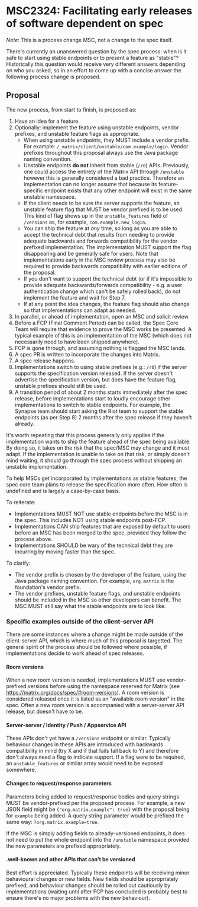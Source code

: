 # MSC2324: Facilitating early releases of software dependent on spec

*Note*: This is a process change MSC, not a change to the spec itself.

There's currently an unanswered question by the spec process: when is it
safe to start using stable endpoints or to present a feature as "stable"?
Historically this question would receive very different answers depending
on who you asked, so in an effort to come up with a concise answer the
following process change is proposed.

## Proposal

The new process, from start to finish, is proposed as:

1. Have an idea for a feature.
2. Optionally: implement the feature using unstable endpoints, vendor prefixes,
   and unstable feature flags as appropriate.
   * When using unstable endpoints, they MUST include a vendor prefix. For
     example: `/_matrix/client/unstable/com.example/login`. Vendor prefixes
     throughout this proposal always use the Java package naming convention.
   * Unstable endpoints **do not** inherit from stable (`/r0`) APIs. Previously,
     one could access the entirety of the Matrix API through `/unstable` however
     this is generally considered a bad practice. Therefore an implementation
     can no longer assume that because its feature-specific endpoint exists that
     any other endpoint will exist in the same unstable namespace.
   * If the client needs to be sure the server supports the feature, an unstable
     feature flag that MUST be vendor prefixed is to be used. This kind of flag
     shows up in the `unstable_features` field of `/versions` as, for example,
     `com.example.new_login`.
   * You can ship the feature at *any* time, so long as you are able to accept
     the technical debt that results from needing to provide adequate backwards
     and forwards compatibility for the vendor prefixed implementation. The
     implementation MUST support the flag disappearing and be generally safe for
     users. Note that implementations early in the MSC review process may also be
     required to provide backwards compatibility with earlier editions of the
     proposal.
   * If you don't want to support the technical debt (or if it's impossible to
     provide adequate backwards/forwards compatibility - e.g. a user authentication
     change which can't be safely rolled back), do not implement the feature and
     wait for Step 7.
   * If at any point the idea changes, the feature flag should also change so
     that implementations can adapt as needed.
3. In parallel, or ahead of implementation, open an MSC and solicit review.
4. Before a FCP (Final Comment Period) can be called, the Spec Core Team will
   require that evidence to prove the MSC works be presented. A typical example
   of this is an implementation of the MSC (which does not necessarily need to have been shipped anywhere).
5. FCP is gone through, and assuming nothing is flagged the MSC lands.
6. A spec PR is written to incorporate the changes into Matrix.
7. A spec release happens.
8. Implementations switch to using stable prefixes (e.g.: `/r0`) if the server
   supports the specification version released. If the server doesn't advertise
   the specification version, but does have the feature flag, unstable prefixes
   should still be used.
9. A transition period of about 2 months starts immediately after the spec release, before
   implementations start to loudly encourage other implementations to switch to stable
   endpoints. For example, the Synapse team should start asking the Riot team to
   support the stable endpoints (as per Step 8) 2 months after the spec release if they
   haven't already.

It's worth repeating that this process generally only applies if the implementation
wants to ship the feature ahead of the spec being available. By doing so, it takes
on the risk that the spec/MSC may change and it must adapt. If the implementation
is unable to take on that risk, or simply doesn't mind waiting, it should go through
the spec process without shipping an unstable implementation.

To help MSCs get incorporated by implementations as stable features, the spec core
team plans to release the specification more often. How often is undefined and is
largely a case-by-case basis.

To reiterate:

* Implementations MUST NOT use stable endpoints before the MSC is in the spec. This
  includes NOT using stable endpoints post-FCP.
* Implementations CAN ship features that are exposed by default to users before an
  MSC has been merged to the spec, provided they follow the process above.
* Implementations SHOULD be wary of the technical debt they are incurring by moving
  faster than the spec.

To clarify:

* The vendor prefix is chosen by the developer of the feature, using the Java package
  naming convention. For example, `org.matrix` is the foundation's vendor prefix.
* The vendor prefixes, unstable feature flags, and unstable endpoints should be included
  in the MSC so other developers can benefit. The MSC MUST still say what the stable
  endpoints are to look like.

### Specific examples outside of the client-server API

There are some instances where a change might be made outside of the client-server API,
which is where much of this proposal is targetted. The general spirit of the process
should be followed where possible, if implementations decide to work ahead of spec releases.

#### Room versions

When a new room version is needed, implementations MUST use vendor-prefixed versions
before using the namespace reserved for Matrix (see https://matrix.org/docs/spec/#room-versions).
A room version is considered released once it is listed as an "available room version" in
the spec. Often a new room version is accompanied with a server-server API release, but
doesn't have to be.

#### Server-server / Identity / Push / Appservice API

These APIs don't yet have a `/versions` endpoint or similar. Typically behaviour changes in
these APIs are introduced with backwards compatibility in mind (try X and if that fails fall
back to Y) and therefore don't always need a flag to indicate support. If a flag were to
be required, an `unstable_features` or similar array would need to be exposed somewhere.

#### Changes to request/response parameters

Parameters being added to request/response bodies and query strings MUST be vendor-prefixed
per the proposed process. For example, a new JSON field might be `{"org.matrix.example": true}`
with the proposal being for `example` being added. A query string parameter would be prefixed
the same way: `?org.matrix.example=true`.

If the MSC is simply adding fields to already-versioned endpoints, it does not need to put
the whole endpoint into the `/unstable` namespace provided the new parameters are prefixed
appropriately.

#### .well-known and other APIs that can't be versioned

Best effort is appreciated. Typically these endpoints will be receiving minor behavioural
changes or new fields. New fields should be appropriately prefixed, and behaviour changes
should be rolled out cautiously by implementations (waiting until after FCP has concluded
is probably best to ensure there's no major problems with the new behaviour).
